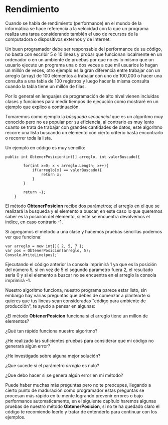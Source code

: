 # Rendimiento

Cuando se habla de rendimiento (performance) en el mundo de la informática se hace referencia a la velocidad con la que un programa realiza una tarea considerando también el uso de recursos de la computadora o dispositivos externos y de Internet.

Un buen programador debe ser responsable del performance de su código, no basta con escribir 5 o 10 lineas y probar que funcionan localmente en un ordenador o en un ambiente de pruebas por que no es lo mismo que un usuario ejecute un programa una o dos veces a que mil usuarios lo hagan un millón de veces, otro ejemplo es la gran diferencia entre trabajar con un arreglo (array) de 100 elementos a trabajar con uno de 100,000 o hacer una consulta a una tabla de 100 registros y luego hacer la misma consulta cuando la tabla tiene un millón de filas.

Por lo general en lenguajes de programación de alto nivel vienen incluidas clases y funciones para medir tiempos de ejecución como mostraré en un ejemplo que explico a continuación.

Tomaremos como ejemplo la *búsqueda secuencial* que es un algoritmo muy conocido pero no es popular por su eficiencia, al contrario es muy lento cuanto se trata de trabajar con grandes cantidades de datos, este algoritmo recorre una lista buscando un elemento con cierto criterio hasta encontrarlo o recorrer toda la lista.

Un ejemplo en código es muy sencillo:

```
public int ObtenerPosicion(int[] arreglo, int valorBuscado){

        for(int x=0; x < arreglo.Length; x++){
            if(arreglo[x] == valorBuscado){
                return x;
            }
        }

        return -1;
    }

```

El método **ObtenerPosicion** recibe dos parámetros; el arreglo en el que se realizará la busqueda y el elemento a buscar, en este caso lo que queremos saber es la posición del elemento, si éste se encuentra devolvemos el indice, en caso contrario -1.

Si agregamos el método a una clase y hacemos pruebas sencillas podemos ver que funciona:

```
var arreglo = new int[]{ 2, 5, 7 };
var pos = ObtenerPosicion(arreglo, 5);
Console.WriteLine(pos);`

```
Ejecutando el código anterior la consola imprimirá 1 ya que es la posición del número 5, si en vez de 5 el segundo parámetro fuera 2, el resultado sería 0 y si el elemento a buscar no se encuentra en el arreglo la consola imprimirá -1.

Nuestro algoritmo funciona, nuestro programa parece estar listo, sin embargo hay varias preguntas que debes de comenzar a plantearte si quieres que tus lineas sean consideradas "código para ambiente de producción", te ayudo a pensar en algunas:

¿El método **ObtenerPosicion** funciona si el arreglo tiene un millon de elementos?

¿Qué tan rápido funciona nuestro algoritmo?

¿He realizado las suficientes pruebas para considerar que mi código no generará algún error?

¿He investigado sobre alguna mejor solución?

¿Que sucede si el parámetro *arreglo* es nulo?

¿Que debo hacer si se genera algún error en mi método?

Puede haber muchas más preguntas pero no te preocupes, llegando a cierto punto de maduración como programador estas preguntas se procesan más rápido en tu mente logrando prevenir errores o bajo performance automaticamente, en el siguiente capítulo haremos algunas pruebas de nuestro método **ObtenerPosicion**, si no te ha quedado claro el código te recomiendo leerlo y tratar de entenderlo para continuar con los ejemplos.
